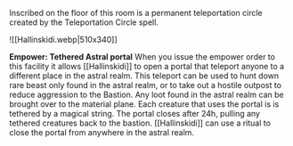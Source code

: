 Inscribed on the floor of this room is a permanent teleportation circle created by the Teleportation Circle spell.

![[Hallinskidi.webp|510x340]]

**Empower: Tethered Astral portal** When you issue the empower order to this facility it allows [[Hallinskidi]] to open a portal that teleport anyone to a different place in the astral realm. This teleport can be used to hunt down rare beast only found in the astral realm, or to take out a hostile outpost to reduce aggression to the Bastion. Any loot found in the astral realm can be brought over to the material plane. 
Each creature that uses the portal is is tethered by a magical string. The portal closes after 24h, pulling any tethered creatures back to the bastion. [[Hallinskidi]] can use a ritual to close the portal from anywhere in the astral realm.


